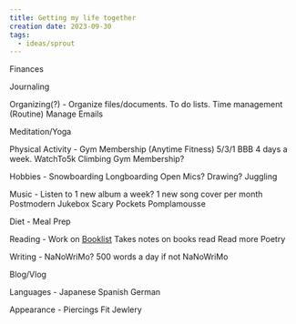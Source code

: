 ```yaml
---
title: Getting my life together
creation date: 2023-09-30
tags:
  - ideas/sprout
---
```

Finances

Journaling

Organizing(?) -
Organize files/documents. 
To do lists.
Time management (Routine)
Manage Emails

Meditation/Yoga

Physical Activity -
Gym Membership (Anytime Fitness)
5/3/1 BBB 4 days a week.
WatchTo5k
Climbing Gym Membership?

Hobbies - 
Snowboarding
Longboarding
Open Mics? 
Drawing?
Juggling

Music - 
Listen to 1 new album a week?
1 new song cover per month
Postmodern Jukebox
Scary Pockets
Pomplamousse

Diet - 
Meal Prep

Reading -
Work on [Booklist](Booklist.md)
Takes notes on books read
Read more Poetry
 
Writing - 
NaNoWriMo?
500 words a day if not NaNoWriMo

Blog/Vlog

Languages -
Japanese
Spanish 
German

Appearance - 
Piercings
Fit
Jewlery